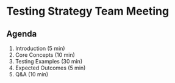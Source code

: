 # Testing Strategy Team Meeting

## Agenda

1. Introduction (5 min)
2. Core Concepts (10 min)
3. Testing Examples (30 min)
4. Expected Outcomes (5 min)
5. Q&A (10 min)
